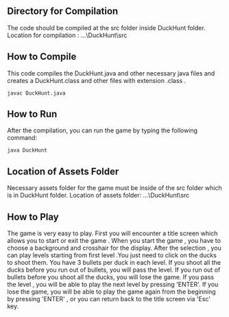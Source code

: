 ## Directory for Compilation ##
The code should be compiled at the src folder inside DuckHunt folder.
Location for compilation : ...\DuckHunt\src


## How to Compile ##
This code compiles the DuckHunt.java and other necessary java files and creates a DuckHunt.class and other files with extension .class .
```
javac DuckHunt.java
```

## How to Run ##
After the compilation, you can run the game by typing the following command:
```
java DuckHunt
```

## Location of Assets Folder ##
Necessary assets folder for the game must be inside of the src folder which is in DuckHunt folder.
Location of assets folder: ...\DuckHunt\src


## How to Play ##
The game is very easy to play. First you will encounter a title screen which allows you to start or exit the game .
When you start the game , you have to choose a background and crosshair for the display.
After the selection , you can play levels starting from first level .You just need to click on the ducks to shoot them. You have 3 bullets per duck in each level. If you shoot all the ducks before you run out of bullets, you will pass the level.
If you run out of bullets before you shoot all the ducks, you will lose the game. 
If you pass the level , you will be able to play the next level by pressing 'ENTER'. If you lose the game, you will be able to play the game again from the beginning by pressing 'ENTER'
, or you can return back to the title screen via 'Esc' key.